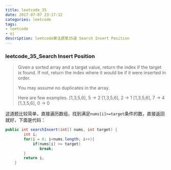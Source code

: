 ```yaml
---
title: leetcode_35
date: 2017-07-07 23:17:12
categories: leetcode
tags: 
- leetcode
- oj
description: leetcode算法题第35道 Search Insert Position
---
```


### leetcode\_35\_Search Insert Position

> Given a sorted array and a target value, return the index if the target is found. If not, return the index where it would be if it were inserted in order.
>
> You may assume no duplicates in the array.
>
> Here are few examples.
> [1,3,5,6], 5 → 2
> [1,3,5,6], 2 → 1
> [1,3,5,6], 7 → 4
> [1,3,5,6], 0 → 0
>

这道题比较简单，直接遍历数组，找到满足`nums[i]>=target`条件的数，直接返回就好，下面是代码：

```java
public int searchInsert(int[] nums, int target) {
        int i;
        for(i = 0; i<nums.length; i++){
            if(nums[i] >= target)
               break;
        }
        return i;
    }
```

